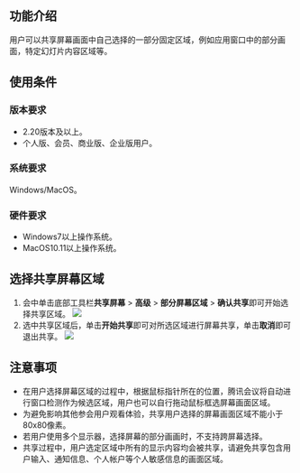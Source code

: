 ## 功能介绍
用户可以共享屏幕画面中自己选择的一部分固定区域，例如应用窗口中的部分画面，特定幻灯片内容区域等。

## 使用条件
### 版本要求
- 2.20版本及以上。
- 个人版、会员、商业版、企业版用户。

### 系统要求
Windows/MacOS。

### 硬件要求
- Windows7以上操作系统。
- MacOS10.11以上操作系统。

## 选择共享屏幕区域
1. 会中单击底部工具栏**共享屏幕** > **高级** > **部分屏幕区域** > **确认共享**即可开始选择共享区域。
![](https://qcloudimg.tencent-cloud.cn/raw/9a346a2bb69b94ca9589362952850883.png)
2. 选中共享区域后，单击**开始共享**即可对所选区域进行屏幕共享，单击**取消**即可退出共享。
![](https://qcloudimg.tencent-cloud.cn/raw/2a2806d4791f130dbd7a886bc20f7228.png)

## 注意事项
- 在用户选择屏幕区域的过程中，根据鼠标指针所在的位置，腾讯会议将自动进行窗口检测作为候选区域，用户也可以自行拖动鼠标框选屏幕画面区域。
- 为避免影响其他参会用户观看体验，共享用户选择的屏幕画面区域不能小于80x80像素。
- 若用户使用多个显示器，选择屏幕的部分画画时，不支持跨屏幕选择。
- 共享过程中，用户选定区域中所有的显示内容均会被共享，请避免共享包含用户输入、通知信息、个人帐户等个人敏感信息的画面区域。
